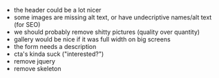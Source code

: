 - the header could be a lot nicer
- some images are missing alt text, or have undecriptive names/alt text (for SEO)
- we should probably remove shitty pictures (quality over quantity)
- gallery would be nice if it was full width on big screens
- the form needs a description
- cta's kinda suck ("interested?")
- remove jquery
- remove skeleton
